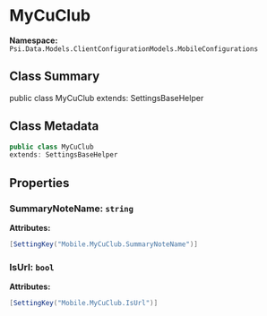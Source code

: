 # MyCuClub

**Namespace:** `Psi.Data.Models.ClientConfigurationModels.MobileConfigurations`

## Class Summary

public class MyCuClub
extends: SettingsBaseHelper

## Class Metadata

```typescript
public class MyCuClub
extends: SettingsBaseHelper
```

## Properties

### SummaryNoteName: `string`

**Attributes:**
```csharp
[SettingKey("Mobile.MyCuClub.SummaryNoteName")]
```

### IsUrl: `bool`

**Attributes:**
```csharp
[SettingKey("Mobile.MyCuClub.IsUrl")]
```
